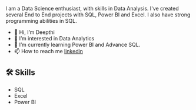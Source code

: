 I am a Data Science enthusiast, with skills in Data Analysis.
I've created several End to End projects with SQL, Power BI and Excel. I also have strong programming abilities in SQL. 

- 👋 Hi, I’m Deepthi
- 👀 I’m interested in Data Analytics 
- 🌱 I’m currently learning Power BI and Advance SQL. 
- 📫 How to reach me [linkedin](https://www.linkedin.com/in/p-deepthi-singh-a7887a33b/) 

<!---<p>
<h3 align="center"> Languages and Tools</h3>
</p>
<br />
<p align="center">
<img src="https://img.icons8.com/fluency/48/000000/python.png"/>
<img src="https://img.icons8.com/fluency/48/000000/mysql-logo.png"/>
<img src="https://img.icons8.com/color/48/000000/power-bi.png"/>

   </p>--->
   
## 🛠 Skills
- SQL
- Excel 
- Power BI

<!---
abhi311295/abhi311295 is a ✨ special ✨ repository because its README.md (this file) appears on your GitHub profile.
You can click the Preview link to take a look at your changes.
--->
